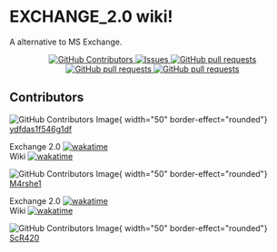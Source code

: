 # EXCHANGE_2.0 wiki!

A alternative to MS Exchange.

<p align="center">
    <a href="https://github.com/ydfdas1f546g1df/exchange_2.0/graphs/contributors">
      <img alt="GitHub Contributors" src="https://img.shields.io/github/contributors/ydfdas1f546g1df/exchange_2.0?color=4dc81f&style=for-the-badge" />
    </a>
    <a href="https://github.com/ydfdas1f546g1df/exchange_2.0/issues">
      <img alt="Issues" src="https://img.shields.io/github/issues/ydfdas1f546g1df/exchange_2.0?color=ed793a&style=for-the-badge"/>
    </a>
    <a href="https://github.com/ydfdas1f546g1df/exchange_2.0">
      <img alt="GitHub pull requests" src="https://img.shields.io/github/actions/workflow/status/ydfdas1f546g1df/exchange_2.0/cmake-single-platform-dev.yml?style=for-the-badge" />
    </a>
    <a href="https://github.com/ydfdas1f546g1df/EXCHANGE2.0.WIKI/releases">
      <img alt="GitHub pull requests" src="https://img.shields.io/github/downloads/ydfdas1f546g1df/exchange_2.0/total?style=for-the-badge" />
    </a>
    <a href="https://github.com/ydfdas1f546g1df/EXCHANGE2.0.WIKI/pull">
      <img alt="GitHub pull requests" src="https://img.shields.io/github/issues-pr/ydfdas1f546g1df/exchange_2.0?style=for-the-badge" />
    </a>
</p>

## Contributors

![GitHub Contributors Image](https://avatars.githubusercontent.com/u/78973743?v=4){ width="50" border-effect="rounded"}  
[ydfdas1f546g1df](https://github.com/ydfdas1f546g1df)

Exchange 2.0
[![wakatime](https://wakatime.com/badge/user/018c9995-a3cc-4519-a1f5-7684a722172d/project/018c9998-ff55-4e57-b018-834ef0fb3b91.svg?style=for-the-badge)](https://wakatime.com/@ydfdas1f546g1df)  
Wiki
[![wakatime](https://wakatime.com/badge/user/018c9995-a3cc-4519-a1f5-7684a722172d/project/018c999a-5eb6-42bb-ba16-315cd7d59f06.svg?style=for-the-badge)](https://wakatime.com/@ydfdas1f546g1df)  

![GitHub Contributors Image](https://avatars.githubusercontent.com/u/118827845?v=4){ width="50" border-effect="rounded"}  
[M4rshe1](https://github.com/M4rshe1)

Exchange 2.0
[![wakatime](https://wakatime.com/badge/user/018bc2ed-0129-4249-80da-3cc7c6037c66/project/018c98ef-02af-4dcc-8d1b-777b2c24854f.svg?style=for-the-badge)](https://wakatime.com/@M4rshe1)  
Wiki
[![wakatime](https://wakatime.com/badge/user/018bc2ed-0129-4249-80da-3cc7c6037c66/project/018c98e8-b04e-4fad-adc7-dd04090abd90.svg?style=for-the-badge)](https://wakatime.com/@M4rshe1)


![GitHub Contributors Image](https://avatars.githubusercontent.com/u/118828637?v=4){ width="50" border-effect="rounded"}  
[ScR420](https://github.com/ScR420)


